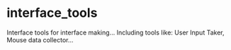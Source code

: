 # interface_tools
Interface tools for interface making... Including tools like: User Input Taker, Mouse data collector... 
